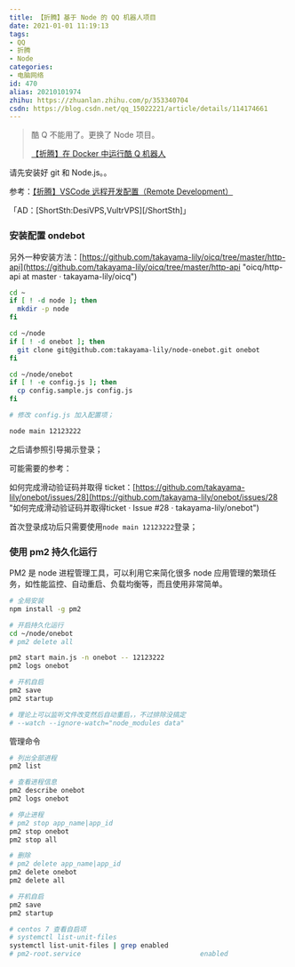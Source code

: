 ```yaml
---
title: 【折腾】基于 Node 的 QQ 机器人项目
date: 2021-01-01 11:19:13
tags:
- QQ
- 折腾
- Node
categories:
- 电脑网络
id: 470
alias: 20210101974
zhihu: https://zhuanlan.zhihu.com/p/353340704
csdn: https://blog.csdn.net/qq_15022221/article/details/114174661
---
```


> 酷 Q 不能用了。更换了 Node 项目。
>
> [【折腾】在 Docker 中运行酷 Q 机器人](https://www.wdssmq.com/post/20181129356.html "【折腾】在 Docker 中运行酷 Q 机器人")

请先安装好 git 和 Node.js。。

参考：[【折腾】VSCode 远程开发配置（Remote Development）](https://www.wdssmq.com/post/20201120519.html "【折腾】VSCode远程开发配置（Remote Development）")

「AD：[ShortSth:DesiVPS,VultrVPS][/ShortSth]」

<!--more-->

### 安装配置 ondebot

另外一种安装方法：[https://github.com/takayama-lily/oicq/tree/master/http-api](https://github.com/takayama-lily/oicq/tree/master/http-api "oicq/http-api at master · takayama-lily/oicq")

```bash
cd ~
if [ ! -d node ]; then
  mkdir -p node
fi

cd ~/node
if [ ! -d onebot ]; then
  git clone git@github.com:takayama-lily/node-onebot.git onebot
fi

cd ~/node/onebot
if [ ! -e config.js ]; then
  cp config.sample.js config.js
fi

# 修改 config.js 加入配置项；

node main 12123222
```

之后请参照引导揭示登录；

可能需要的参考：

如何完成滑动验证码并取得 ticket：[https://github.com/takayama-lily/onebot/issues/28](https://github.com/takayama-lily/onebot/issues/28 "如何完成滑动验证码并取得ticket · Issue #28 · takayama-lily/onebot")

首次登录成功后只需要使用`node main 12123222`登录；

### 使用 pm2 持久化运行

PM2 是 node 进程管理工具，可以利用它来简化很多 node 应用管理的繁琐任务，如性能监控、自动重启、负载均衡等，而且使用非常简单。

```bash
# 全局安装
npm install -g pm2

# 开启持久化运行
cd ~/node/onebot
# pm2 delete all

pm2 start main.js -n onebot -- 12123222
pm2 logs onebot

# 开机自启
pm2 save
pm2 startup

# 理论上可以监听文件改变然后自动重启，，不过排除没搞定
# --watch --ignore-watch="node_modules data"
```

管理命令

```bash
# 列出全部进程
pm2 list

# 查看进程信息
pm2 describe onebot
pm2 logs onebot

# 停止进程
# pm2 stop app_name|app_id
pm2 stop onebot
pm2 stop all

# 删除
# pm2 delete app_name|app_id
pm2 delete onebot
pm2 delete all

# 开机自启
pm2 save
pm2 startup

# centos 7 查看自启项
# systemctl list-unit-files
systemctl list-unit-files | grep enabled
# pm2-root.service                              enabled
```

<!--470-->
